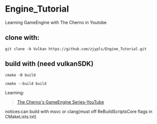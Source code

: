 # Engine_Tutorial
Learning GameEngine with The Cherno in Youtobe  
## clone with:  
```
git clone -b Vulkan https://github.com/zjypls/Engine_Tutorial.git
```
## build with (need vulkanSDK)
```
cmake -B build
```
```
cmake --build build
```
Learning:  
>[The Cherno's GameEngine Series-YouTube](https://www.youtube.com/playlist?list=PLlrATfBNZ98dC-V-N3m0Go4deliWHPFwT)
>
>
notices:can build with msvc or clang(must off ReBuildScriptsCore flags in CMakeLists.txt)
